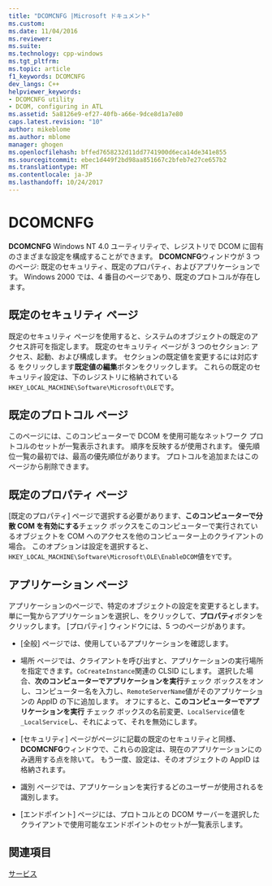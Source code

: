 ```yaml
---
title: "DCOMCNFG |Microsoft ドキュメント"
ms.custom: 
ms.date: 11/04/2016
ms.reviewer: 
ms.suite: 
ms.technology: cpp-windows
ms.tgt_pltfrm: 
ms.topic: article
f1_keywords: DCOMCNFG
dev_langs: C++
helpviewer_keywords:
- DCOMCNFG utility
- DCOM, configuring in ATL
ms.assetid: 5a8126e9-ef27-40fb-a66e-9dce8d1a7e80
caps.latest.revision: "10"
author: mikeblome
ms.author: mblome
manager: ghogen
ms.openlocfilehash: bffed7658232d11dd7741900d6eca14de341e855
ms.sourcegitcommit: ebec1d449f2bd98aa851667c2bfeb7e27ce657b2
ms.translationtype: MT
ms.contentlocale: ja-JP
ms.lasthandoff: 10/24/2017
---
```

# <a name="dcomcnfg"></a>DCOMCNFG
**DCOMCNFG** Windows NT 4.0 ユーティリティで、レジストリで DCOM に固有のさまざまな設定を構成することができます。 **DCOMCNFG**ウィンドウが 3 つのページ: 既定のセキュリティ、既定のプロパティ、およびアプリケーションです。 Windows 2000 では、4 番目のページであり、既定のプロトコルが存在します。  
  
## <a name="default-security-page"></a>既定のセキュリティ ページ  
 既定のセキュリティ ページを使用すると、システムのオブジェクトの既定のアクセス許可を指定します。 既定のセキュリティ ページが 3 つのセクション: アクセス、起動、および構成します。 セクションの既定値を変更するには対応する をクリックします**既定値の編集**ボタンをクリックします。 これらの既定のセキュリティ設定は、下のレジストリに格納されている`HKEY_LOCAL_MACHINE\Software\Microsoft\OLE`です。  
  
## <a name="default-protocols-page"></a>既定のプロトコル ページ  
 このページには、このコンピューターで DCOM を使用可能なネットワーク プロトコルのセットが一覧表示されます。 順序を反映するが使用されます。 優先順位一覧の最初では、最高の優先順位があります。 プロトコルを追加またはこのページから削除できます。  
  
## <a name="default-properties-page"></a>既定のプロパティ ページ  
 [既定のプロパティ] ページで選択する必要があります、**このコンピューターで分散 COM を有効にする**チェック ボックスをこのコンピューターで実行されているオブジェクトを COM へのアクセスを他のコンピューター上のクライアントの場合。 このオプションは設定を選択すると、`HKEY_LOCAL_MACHINE\Software\Microsoft\OLE\EnableDCOM`値を`Y`です。  
  
## <a name="applications-page"></a>アプリケーション ページ  
 アプリケーションのページで、特定のオブジェクトの設定を変更するとします。 単に一覧からアプリケーションを選択し、をクリックして、**プロパティ**ボタンをクリックします。 [プロパティ] ウィンドウには、5 つのページがあります。  
  
-   [全般] ページでは、使用しているアプリケーションを確認します。  
  
-   場所 ページでは、クライアントを呼び出すと、アプリケーションの実行場所を指定できます。`CoCreateInstance`関連の CLSID にします。 選択した場合、**次のコンピューターでアプリケーションを実行**チェック ボックスをオンし、コンピューター名を入力し、`RemoteServerName`値がそのアプリケーションの AppID の下に追加します。 オフにすると、**このコンピューターでアプリケーションを実行** チェック ボックスの名前変更、`LocalService`値を`_LocalService`し、それによって、それを無効にします。  
  
-   [セキュリティ] ページがページに記載の既定のセキュリティと同様、 **DCOMCNFG**ウィンドウで、これらの設定は、現在のアプリケーションにのみ適用する点を除いて。 もう一度、設定は、そのオブジェクトの AppID は格納されます。  
  
-   識別 ページでは、アプリケーションを実行するどのユーザーが使用されるを識別します。  
  
-   [エンドポイント] ページには、プロトコルとの DCOM サーバーを選択したクライアントで使用可能なエンドポイントのセットが一覧表示します。  
  
## <a name="see-also"></a>関連項目  
 [サービス](../atl/atl-services.md)

